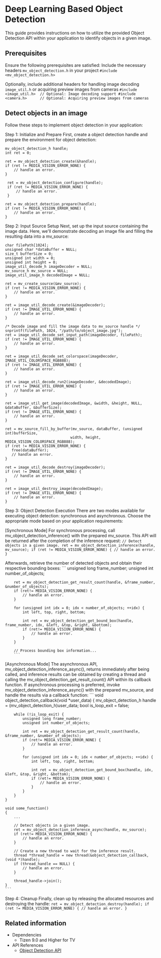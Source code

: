 # Deep Learning Based Object Detection

This guide provides instructions on how to utilize the provided Object Detection API within your application to identify objects in a given image.

## Prerequisites
Ensure the following prerequisites are satisfied:
Include the necessary headers `mv_object_detection.h` in your project
    ```
	#include <mv_object_detection.h>
	```

Optionally, include additional headers for handling image decoding `image_util.h` or acquiring preview images from cameras
    ```
	#include <image_util.h>  // Optional: Image decoding support
    #include <camera.h>      // Optional: Acquiring preview images from cameras
	```

## Detect objects in an image
Follow these steps to implement object detection in your application:

Step 1: Initialize and Prepare
First, create a object detection handle and prepare the environment for object detection:
   ```
   mv_object_detection_h handle;
   int ret = 0;

   ret = mv_object_detection_create(&handle);
   if (ret != MEDIA_VISION_ERROR_NONE) {
       // handle an error.
   }

    ret = mv_object_detection_configure(handle);
    if (ret != MEDIA_VISION_ERROR_NONE) {
        // handle an error.
    }

   ret = mv_object_detection_prepare(handle);
   if (ret != MEDIA_VISION_ERROR_NONE) {
       // handle an error.
   }
   ```

Step 2: Input Source Setup
Next, set up the input source containing the image data. Here, we'll demonstrate decoding an image file and filling the resulting data into a mv_source:
   ```
   char filePath[1024];
   unsigned char *dataBuffer = NULL;
   size_t bufferSize = 0;
   unsigned int width = 0;
   unsigned int height = 0;
   image_util_decode_h imageDecoder = NULL;
   mv_source_h mv_source = NULL;
   image_util_image_h decodedImage = NULL;

   ret = mv_create_source(&mv_source);
   if (ret != MEDIA_VISION_ERROR_NONE) {
       // handle an error.
   }

   ret = image_util_decode_create(&imageDecoder);
   if (ret != IMAGE_UTIL_ERROR_NONE) {
       // handle an error.
   }

   /* Decode image and fill the image data to mv_source handle */
   snprintf(filePath, 1024, "/path/to/object_image.jpg");
   ret = image_util_decode_set_input_path(imageDecoder, filePath);
   if (ret != IMAGE_UTIL_ERROR_NONE) {
       // handle an error.
   }

   ret = image_util_decode_set_colorspace(imageDecoder, IMAGE_UTIL_COLORSPACE_RGB888);
   if (ret != IMAGE_UTIL_ERROR_NONE) {
       // handle an error.
   }

   ret = image_util_decode_run2(imageDecoder, &decodedImage);
   if (ret != IMAGE_UTIL_ERROR_NONE) {
       // handle an error.
   }

   ret = image_util_get_image(decodedImage, &width, &height, NULL, &dataBuffer, &bufferSize);
   if (ret != IMAGE_UTIL_ERROR_NONE) {
       // handle an error.
   }

   ret = mv_source_fill_by_buffer(mv_source, dataBuffer, (unsigned int)bufferSize,
                                 width, height, MEDIA_VISION_COLORSPACE_RGB888);
   if (ret != MEDIA_VISION_ERROR_NONE) {
      free(dataBuffer);
	  // handle an error.
   }

   ret = image_util_decode_destroy(imageDecoder);
   if (ret != IMAGE_UTIL_ERROR_NONE) {
       // handle an error.
   }

   ret = image_util_destroy_image(decodedImage);
   if (ret != IMAGE_UTIL_ERROR_NONE) {
       // handle an error.
   }
   ```

Step 3: Object Detection Execution
There are two modes available for executing object detection: synchronous and asynchronous. Choose the appropriate mode based on your application requirements:

[Synchronous Mode]
For synchronous processing, call mv_object_detection_inference() with the prepared mv_source. This API will be returned after the completion of the inference request:
        ```
        // Detect objects in a given image.
        ret = mv_object_detection_inference(handle, mv_source);
        if (ret != MEDIA_VISION_ERROR_NONE) {
            // handle an error.
        }
		```

Afterwards, retrieve the number of detected objects and obtain their respective bounding boxes:
        ```
		unsigned long frame_number;
		unsigned int number_of_objects;

		ret = mv_object_detection_get_result_count(handle, &frame_number, &number_of_objects);
		if (ret!= MEDIA_VISION_ERROR_NONE) {
			// handle an error.
		}

		for (unsigned int idx = 0; idx < number_of_objects; ++idx) {
			int left, top, right, bottom;

			int ret = mv_object_detection_get_bound_box(handle, frame_number, idx, &left, &top, &right, &bottom);
			if (ret!= MEDIA_VISION_ERROR_NONE) {
				// handle an error.
			}
		}

		// Process bounding box information...
        ```

[Asynchronous Mode]
The asynchronous API, mv_object_detection_inference_async(), returns immediately after being called, and inference results can be obtained by creating a thread and calling the mv_object_detection_get_result_count() API within its callback function.
If asynchronous processing is preferred, invoke mv_object_detection_inference_async() with the prepared mv_source, and handle the results via a callback function:
	```
	void object_detection_callback(void *user_data)
	{
		mv_object_detection_h handle = (mv_object_detection_h)user_data;
		bool is_loop_exit = false;

		while (!is_loop_exit) {
			unsigned long frame_number;
			unsigned int number_of_objects;

			int ret = mv_object_detection_get_result_count(handle, &frame_number, &number_of_objects);
			if (ret!= MEDIA_VISION_ERROR_NONE) {
				// handle an error.
			}

			for (unsigned int idx = 0; idx < number_of_objects; ++idx) {
				int left, top, right, bottom;

				int ret = mv_object_detection_get_bound_box(handle, idx, &left, &top, &right, &bottom);
				if (ret!= MEDIA_VISION_ERROR_NONE) {
					// handle an error.
				}
			}
		}
	}

    void some_function()
	{
		...

		// Detect objects in a given image.
		ret = mv_object_detection_inference_async(handle, mv_source);
		if (ret!= MEDIA_VISION_ERROR_NONE) {
			// handle an error.
		}

		// Create a new thread to wait for the inference result.
		thread *thread_handle = new thread(&object_detection_callback, (void *)handle);
		if (thread_handle == NULL) {
			// handle an error.
		}

		thread_handle->join();
	}
	```

Step 4: Cleanup
Finally, clean up by releasing the allocated resources and destroying the handle:
    ```
    ret = mv_object_detection_destroy(handle);
    if (ret != MEDIA_VISION_ERROR_NONE) {
        // handle an error.
    }
    ```

## Related information
- Dependencies
  - Tizen 9.0 and Higher for TV
- API References
  - [Object Detection API](../../api/common/latest/group__CAPI__MEDIA__VISION__OBJECT__DETECTION__MODULE.html)